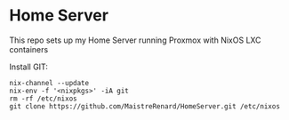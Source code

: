 # Home Server
This repo sets up my Home Server running Proxmox with NixOS LXC containers

Install GIT:
```shell
nix-channel --update
nix-env -f '<nixpkgs>' -iA git
rm -rf /etc/nixos
git clone https://github.com/MaistreRenard/HomeServer.git /etc/nixos
```

